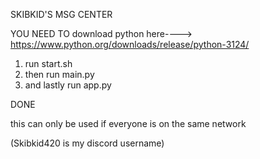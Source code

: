 SKIBKID'S MSG CENTER

YOU NEED TO download python here----> https://www.python.org/downloads/release/python-3124/ 

1. run start.sh 
2. then run main.py
3. and lastly run app.py


DONE

this can only be used if everyone is on the same network

(Skibkid420 is my discord username)
